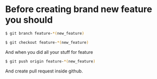 # Before creating brand new feature you should

```sh
$ git branch feature-*(new_feature)
```


```sh
$ git checkout feature-*(new_feature)
```

And when you did all your stuff for feature

```sh
$ git push origin feature-*(new_feature)
```

And create pull request inside github.

